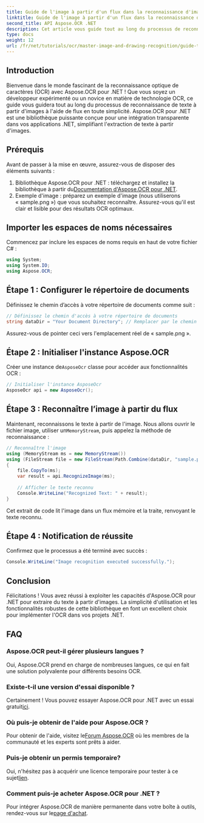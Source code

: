```yaml
---
title: Guide de l'image à partir d'un flux dans la reconnaissance d'image OCR
linktitle: Guide de l'image à partir d'un flux dans la reconnaissance d'image OCR
second_title: API Aspose.OCR .NET
description: Cet article vous guide tout au long du processus de reconnaissance de texte à partir d'images à l'aide de flux, garantissant une intégration transparente dans vos applications .NET. Idéal pour les développeurs de tous niveaux.
type: docs
weight: 12
url: /fr/net/tutorials/ocr/master-image-and-drawing-recognition/guide-to-image-from-stream/
---
```

## Introduction

Bienvenue dans le monde fascinant de la reconnaissance optique de caractères (OCR) avec Aspose.OCR pour .NET ! Que vous soyez un développeur expérimenté ou un novice en matière de technologie OCR, ce guide vous guidera tout au long du processus de reconnaissance de texte à partir d'images à l'aide de flux en toute simplicité. Aspose.OCR pour .NET est une bibliothèque puissante conçue pour une intégration transparente dans vos applications .NET, simplifiant l'extraction de texte à partir d'images.

## Prérequis

Avant de passer à la mise en œuvre, assurez-vous de disposer des éléments suivants :

1.  Bibliothèque Aspose.OCR pour .NET : téléchargez et installez la bibliothèque à partir du[Documentation d'Aspose.OCR pour .NET](https://reference.aspose.com/ocr/net/).
2. Exemple d'image : préparez un exemple d'image (nous utiliserons « sample.png ») que vous souhaitez reconnaître. Assurez-vous qu'il est clair et lisible pour des résultats OCR optimaux.

## Importer les espaces de noms nécessaires

Commencez par inclure les espaces de noms requis en haut de votre fichier C# :

```csharp
using System;
using System.IO;
using Aspose.OCR;
```

## Étape 1 : Configurer le répertoire de documents

Définissez le chemin d’accès à votre répertoire de documents comme suit :

```csharp
// Définissez le chemin d'accès à votre répertoire de documents
string dataDir = "Your Document Directory"; // Remplacer par le chemin réel
```

Assurez-vous de pointer ceci vers l'emplacement réel de « sample.png ».

## Étape 2 : Initialiser l'instance Aspose.OCR

 Créer une instance de`AsposeOcr` classe pour accéder aux fonctionnalités OCR :

```csharp
// Initialiser l'instance AsposeOcr
AsposeOcr api = new AsposeOcr();
```

## Étape 3 : Reconnaître l’image à partir du flux

 Maintenant, reconnaissons le texte à partir de l'image. Nous allons ouvrir le fichier image, utiliser un`MemoryStream`, puis appelez la méthode de reconnaissance :

```csharp
// Reconnaître l'image
using (MemoryStream ms = new MemoryStream())
using (FileStream file = new FileStream(Path.Combine(dataDir, "sample.png"), FileMode.Open, FileAccess.Read))
{
    file.CopyTo(ms);
    var result = api.RecognizeImage(ms);
    
    // Afficher le texte reconnu
    Console.WriteLine("Recognized Text: " + result);
}
```

Cet extrait de code lit l'image dans un flux mémoire et la traite, renvoyant le texte reconnu.

## Étape 4 : Notification de réussite

Confirmez que le processus a été terminé avec succès :

```csharp
Console.WriteLine("Image recognition executed successfully.");
```

## Conclusion

Félicitations ! Vous avez réussi à exploiter les capacités d'Aspose.OCR pour .NET pour extraire du texte à partir d'images. La simplicité d'utilisation et les fonctionnalités robustes de cette bibliothèque en font un excellent choix pour implémenter l'OCR dans vos projets .NET.

## FAQ

### Aspose.OCR peut-il gérer plusieurs langues ?

Oui, Aspose.OCR prend en charge de nombreuses langues, ce qui en fait une solution polyvalente pour différents besoins OCR.

### Existe-t-il une version d'essai disponible ?

 Certainement ! Vous pouvez essayer Aspose.OCR pour .NET avec un essai gratuit[ici](https://releases.aspose.com/).

### Où puis-je obtenir de l'aide pour Aspose.OCR ?

 Pour obtenir de l'aide, visitez le[Forum Aspose.OCR](https://forum.aspose.com/c/ocr/16) où les membres de la communauté et les experts sont prêts à aider.

### Puis-je obtenir un permis temporaire?

 Oui, n'hésitez pas à acquérir une licence temporaire pour tester à ce sujet[lien](https://purchase.conholdate.com/temporary-license/).

### Comment puis-je acheter Aspose.OCR pour .NET ?

 Pour intégrer Aspose.OCR de manière permanente dans votre boîte à outils, rendez-vous sur le[page d'achat](https://purchase.conholdate.com/buy).